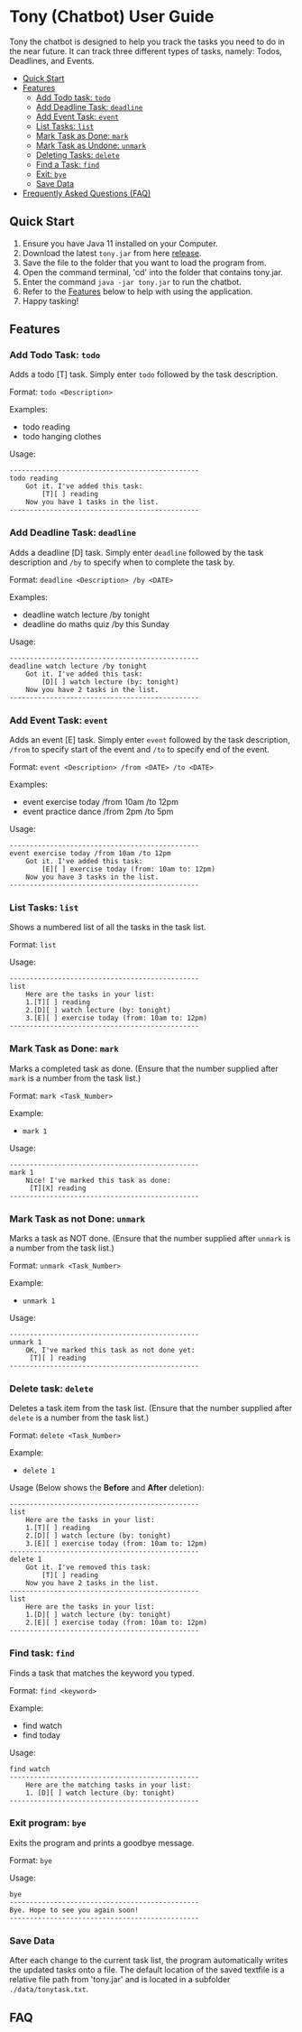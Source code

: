 # Tony (Chatbot) User Guide
Tony the chatbot is designed to help you track the tasks you need to do in the near future.
It can track three different types of tasks, namely: Todos, Deadlines, and Events.

* [Quick Start](#quick-start)
* [Features](#features)
  - [Add Todo task: `todo`](#add-todo-task-todo)
  - [Add Deadline Task: `deadline`](#add-deadline-task-deadline)
  - [Add Event Task: `event`](#add-event-task-event)
  - [List Tasks: `list`](#list-tasks-list)
  - [Mark Task as Done: `mark`](#mark-task-as-done-mark)
  - [Mark Task as Undone: `unmark`](#mark-task-as-not-done-unmark)
  - [Deleting Tasks: `delete`](#delete-task-delete)
  - [Find a Task: `find`](#find-task-find)
  - [Exit: `bye`](#exit-program-bye)
  - [Save Data](#save-data)
* [Frequently Asked Questions (FAQ)](#faq)

## Quick Start
1. Ensure you have Java 11 installed on your Computer.
2. Download the latest `tony.jar` from here [release](linkkk).
3. Save the file to the folder that you want to load the program from.
4. Open the command terminal, 'cd' into the folder that contains tony.jar.
5. Enter the command `java -jar tony.jar` to run the chatbot.
6. Refer to the [Features](#features) below to help with using the application.
7. Happy tasking!

## Features

### Add Todo Task: `todo`

Adds a todo [T] task. Simply enter `todo` followed by the task description.

Format: `todo <Description>`

Examples:
* todo reading
* todo hanging clothes

Usage:
```
-----------------------------------------------
todo reading
	Got it. I've added this task:
		[T][ ] reading
	Now you have 1 tasks in the list.
-----------------------------------------------
```

### Add Deadline Task: `deadline`

Adds a deadline [D] task. Simply enter `deadline` followed by the task description
and `/by` to specify when to complete the task by.

Format: `deadline <Description> /by <DATE>`

Examples:
* deadline watch lecture /by tonight
* deadline do maths quiz /by this Sunday

Usage:
```
-----------------------------------------------
deadline watch lecture /by tonight
    Got it. I've added this task:
		[D][ ] watch lecture (by: tonight)
	Now you have 2 tasks in the list.
-----------------------------------------------
```

### Add Event Task: `event`

Adds an event [E] task. Simply enter `event` followed by the task description,
`/from` to specify start of the event and `/to` to specify end of the event.

Format: `event <Description> /from <DATE> /to <DATE>`

Examples:
* event exercise today /from 10am /to 12pm
* event practice dance /from 2pm /to 5pm

Usage:
```
-----------------------------------------------
event exercise today /from 10am /to 12pm
	Got it. I've added this task:
		[E][ ] exercise today (from: 10am to: 12pm)
	Now you have 3 tasks in the list.
-----------------------------------------------
```

### List Tasks: ``list``

Shows a numbered list of all the tasks in the task list.

Format: `list`

Usage:
```
-----------------------------------------------
list
    Here are the tasks in your list:
    1.[T][ ] reading
    2.[D][ ] watch lecture (by: tonight)
    3.[E][ ] exercise today (from: 10am to: 12pm)
-----------------------------------------------
```

### Mark Task as Done: `mark`

Marks a completed task as done.
(Ensure that the number supplied after `mark` is a number from the task list.)

Format: `mark <Task_Number>`

Example:
* `mark 1`

Usage:
```
-----------------------------------------------
mark 1
    Nice! I've marked this task as done:
     [T][X] reading
-----------------------------------------------
```

### Mark Task as not Done: `unmark`

Marks a task as NOT done.
(Ensure that the number supplied after `unmark` is a number from the task list.)

Format: `unmark <Task_Number>`

Example:
* `unmark 1`

Usage:
```
-----------------------------------------------
unmark 1
    OK, I've marked this task as not done yet:
     [T][ ] reading
-----------------------------------------------
```

### Delete task: `delete`

Deletes a task item from the task list.
(Ensure that the number supplied after `delete` is a number from the task list.)

Format: `delete <Task_Number>`

Example:
* `delete 1`

Usage (Below shows the **Before** and **After** deletion):
```
-----------------------------------------------
list
    Here are the tasks in your list:
    1.[T][ ] reading
    2.[D][ ] watch lecture (by: tonight)
    3.[E][ ] exercise today (from: 10am to: 12pm)
-----------------------------------------------
delete 1
	Got it. I've removed this task:
		[T][ ] reading
	Now you have 2 tasks in the list.
-----------------------------------------------
list
    Here are the tasks in your list:
    1.[D][ ] watch lecture (by: tonight)
    2.[E][ ] exercise today (from: 10am to: 12pm)
-----------------------------------------------
```

### Find task: `find`

Finds a task that matches the keyword you typed.

Format: `find <keyword>`

Example:
* find watch
* find today

Usage:
```
find watch
-----------------------------------------------
	Here are the matching tasks in your list:
	1. [D][ ] watch lecture (by: tonight)
-----------------------------------------------
```

### Exit program: `bye`
Exits the program and prints a goodbye message.

Format: `bye`

Usage:
```
bye
-----------------------------------------------
Bye. Hope to see you again soon!
-----------------------------------------------
```

### Save Data
After each change to the current task list, the program automatically writes the updated tasks onto a file.
The default location of the saved textfile is a relative file path from 'tony.jar' and is located in a subfolder `./data/tonytask.txt`.

## FAQ

